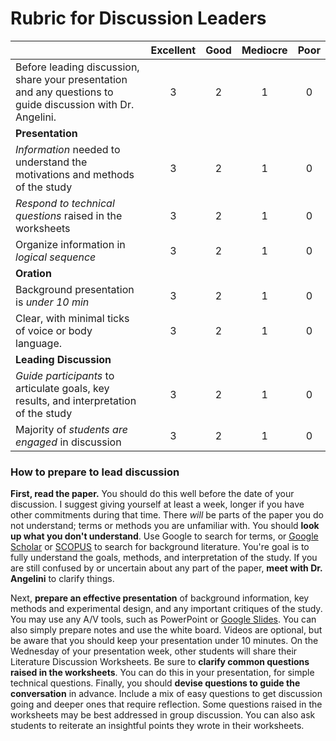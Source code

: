 # Rubric for Discussion Leaders

|                                                              | Excellent | Good | Mediocre | Poor |
| :----------------------------------------------------------- | :-------: | :--: | :------: | :--: |
| Before leading discussion, share your presentation and any questions to guide discussion with Dr. Angelini. |     3     |  2   |    1     |  0   |
| **Presentation**                                             |           |      |          |      |
| *Information* needed to understand the motivations and methods of the study |     3     |  2   |    1     |  0   |
| *Respond to technical questions* raised in the worksheets    |     3     |  2   |    1     |  0   |
| Organize information in *logical sequence*                   |     3     |  2   |    1     |  0   |
| **Oration**                                                  |           |      |          |      |
| Background presentation is *under 10 min*                    |     3     |  2   |    1     |  0   |
| Clear, with minimal ticks of voice or body language.         |     3     |  2   |    1     |  0   |
| **Leading Discussion**                                       |           |      |          |      |
| *Guide participants* to articulate goals, key results, and interpretation of the study |     3     |  2   |    1     |  0   |
| Majority of *students are engaged* in discussion             |     3     |  2   |    1     |  0   |



### How to prepare to lead discussion

**First, read the paper.** You should do this well before the date of your discussion. I suggest giving yourself at least a week, longer if you have other commitments during that time. There *will* be parts of the paper you do not understand; terms or methods you are unfamiliar with. You should **look up what you don't understand**. Use Google to search for terms, or [Google Scholar](https://scholar.google.com/) or [SCOPUS](https://colby.idm.oclc.org/login?url=https://www.scopus.com/) to search for background literature. You're goal is to fully understand the goals, methods, and interpretation of the study. If you are still confused by or uncertain about any part of the paper, **meet with Dr. Angelini** to clarify things. 

Next, **prepare an effective presentation** of background information, key methods and experimental design, and any important critiques of the study. You may use any A/V tools, such as PowerPoint or [Google Slides](https://www.google.com/slides/about/). You can also simply prepare notes and use the white board. Videos are optional, but be aware that you should keep your presentation under 10 minutes. On the Wednesday of your presentation week, other students will share their Literature Discussion Worksheets. Be sure to **clarify common questions raised in the worksheets**. You can do this in your presentation, for simple technical questions. Finally, you should **devise questions to guide the conversation** in advance. Include a mix of easy questions to get discussion going and deeper ones that require reflection. Some questions raised in the worksheets may be best addressed in group discussion. You can also ask students to reiterate an insightful points they wrote in their worksheets.

 